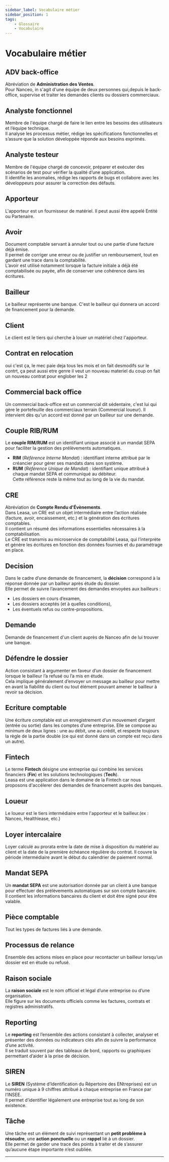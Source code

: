 ```yaml
---
sidebar_label: Vocabulaire métier
sidebar_position: 1
tags: 
    - Glossaire
    - Vocabulaire
---
```


# Vocabulaire métier

## ADV back-office

Abréviation de **Administration des Ventes**.  
Pour Nanceo, in s'agit d'une équipe de deux personnes qui,depuis le back-office, supervise et traiter les demandes clients ou dossiers commerciaux.

## Analyste fonctionnel

Membre de l'équipe chargé de faire le lien entre les besoins des utilisateurs et l’équipe technique.  
Il analyse les processus métier, rédige les spécifications fonctionnelles et s’assure que la solution développée réponde aux besoins exprimés.

## Analyste testeur

Membre de l'équipe chargé de concevoir, préparer et exécuter des scénarios de test pour vérifier la qualité d’une application.  
Il identifie les anomalies, rédige les rapports de bugs et collabore avec les développeurs pour assurer la correction des défauts. 

## Apporteur

L'apporteur est un fournisseur de matériel. Il peut aussi être appelé Entité ou Partenaire.

## Avoir

Document comptable servant à annuler tout ou une partie d’une facture déjà émise.  
Il permet de corriger une erreur ou de justifier un remboursement, tout en gardant une trace dans la comptabilité.  
L’avoir est utilisé notamment lorsque la facture initiale a déjà été comptabilisée ou payée, afin de conserver une cohérence dans les écritures.

## Bailleur

Le bailleur représente une banque. C'est le bailleur qui donnera un accord de financement pour la demande.

## Client

Le client est le tiers qui cherche à louer un matériel chez l'apporteur.

## Contrat en relocation

oui c'est ça, le mec paie deja tous les mois et on fait desmodifs sur le contrt,
ça peut aussi etre genre il veut un nouveau materiel du coup on fait un nouveau contrat pour englober les 2

## Commercial back office

Un commercial back-office est un commercial dit sédentaire, c'est lui qui gère le portefeuille des commerciaux terrain (Commercial loueur).
Il intervient dès qu'un accord est donné par un bailleur sur une demande.

## Couple RIB/RUM

Le **couple RIM/RUM** est un identifiant unique associé à un mandat SEPA pour faciliter la gestion des prélèvements automatiques.

- **RIM** (*Référence Interne Mandat*) : identifiant interne attribué par le créancier pour gérer ses mandats dans son système.
- **RUM** (*Référence Unique de Mandat*) : identifiant unique attribué à chaque mandat SEPA et communiqué au débiteur.  
  Cette référence reste la même tout au long de la vie du mandat.

## CRE

Abréviation de **Compte Rendu d'Évènements**.  
Dans Leasa, un CRE est un objet intermédiaire entre l’action réalisée (facture, avoir, encaissement, etc.) et la génération des écritures comptables.  
Il contient un résumé des informations essentielles nécessaires à la comptabilisation.  
Le CRE est transmis au microservice de comptabilité Leasa, qui l’interprète et génère les écritures en fonction des données fournies et du paramétrage en place.

## Decision

Dans le cadre d’une demande de financement, la **décision** correspond à la réponse donnée par un bailleur après étude du dossier.  
Elle permet de suivre l’avancement des demandes envoyées aux bailleurs : 

- Les dossiers en cours d’examen,  
- Les dossiers acceptés (et à quelles conditions),  
- Les éventuels refus ou contre-propositions.

## Demande

Demande de financement d'un client auprès de Nanceo afin de lui trouver une banque.

## Défendre le dossier

Action consistant à argumenter en faveur d’un dossier de financement lorsque le bailleur l’a refusé ou l’a mis en étude.  
Cela implique généralement d’envoyer un message au bailleur pour mettre en avant la fiabilité du client ou tout élément pouvant amener le bailleur à revoir sa décision.

## Ecriture comptable

Une écriture comptable est un enregistrement d’un mouvement d’argent (entrée ou sortie) dans les comptes d’une entreprise. Elle se compose au minimum de deux lignes : une au débit, une au crédit, et respecte toujours la règle de la partie double (ce qui est donné dans un compte est reçu dans un autre).

## Fintech

Le terme **Fintech** désigne une entreprise qui combine les services financiers (**Fin**) et les solutions technologiques (**Tech**).  
Leasa est une application dans le domaine de la Fintech car nous proposons d'accélerer des demandes de financement auprès des banques.

## Loueur

Le loueur est le tiers intermédiaire entre l'apporteur et le bailleur.(ex : Nanceo, Healthlease, etc.)

## Loyer intercalaire

Loyer calculé au prorata entre la date de mise à disposition du matériel au client et la date de la première échéance régulière du contrat.
Il couvre la période intermédiaire avant le début du calendrier de paiement normal.

## Mandat SEPA

Un **mandat SEPA** est une autorisation donnée par un client à une banque pour effectuer des prélèvements automatiques sur son compte bancaire.  
Il contient les informations bancaires du client et doit être signé pour être valable.

## Pièce comptable

Tout les types de factures liés à une demande.

## Processus de relance

Ensemble des actions mises en place pour recontacter un bailleur lorsqu’un dossier est en étude ou refusé.

## Raison sociale

La **raison sociale** est le nom officiel et légal d’une entreprise ou d’une organisation.  
Elle figure sur les documents officiels comme les factures, contrats et registres administratifs.

## Reporting

Le **reporting** est l’ensemble des actions consistant à collecter, analyser et présenter des données ou indicateurs clés afin de suivre la performance d’une activité.  
Il se traduit souvent par des tableaux de bord, rapports ou graphiques permettant d’aider à la prise de décision.

## SIREN

Le **SIREN** (Système d’Identification du Répertoire des ENtreprises) est un numéro unique à 9 chiffres attribué à chaque entreprise en France par l’INSEE.  
Il permet d’identifier légalement une entreprise tout au long de son existence.

## Tâche

Une tâche est un élément de suivi représentant un **petit problème à résoudre**, une **action ponctuelle** ou un **rappel** lié à un dossier.  
Elle permet de garder une trace des points à traiter et de s’assurer qu’aucune étape importante n’est oubliée.

---
